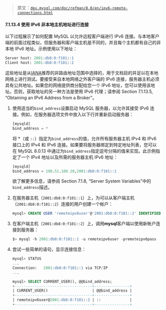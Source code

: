 > 原文：[`dev.mysql.com/doc/refman/8.0/en/ipv6-remote-connections.html`](https://dev.mysql.com/doc/refman/8.0/en/ipv6-remote-connections.html)

#### 7.1.13.4 使用 IPv6 非本地主机地址进行连接

以下过程展示了如何配置 MySQL 以允许远程客户端进行 IPv6 连接。与本地客户端的前面过程类似，但服务器和客户端主机是不同的，并且每个主机都有自己的非本地 IPv6 地址。示例使用以下地址：

```sql
Server host: 2001:db8:0:f101::1
Client host: 2001:db8:0:f101::2
```

这些地址是从[IANA](http://www.iana.org/assignments/ipv6-unicast-address-assignments/ipv6-unicast-address-assignments.xml)推荐的非路由地址范围中选择的，用于文档目的并足以在本地网络上进行测试。要接受来自本地网络之外客户端的 IPv6 连接，服务器主机必须具有公共地址。如果您的网络提供商分配给您一个 IPv6 地址，您可以使用该地址。否则，获取地址的另一种方法是使用 IPv6 代理；请参阅 Section 7.1.13.5, “Obtaining an IPv6 Address from a Broker”。

1.  使用适当的`bind_address`设置启动 MySQL 服务器，以允许其接受 IPv6 连接。例如，在服务器选项文件中放入以下行并重新启动服务器：

    ```sql
    [mysqld]
    bind_address = *
    ```

    将 *（或 `::`）指定为`bind_address`的值，允许所有服务器主机 IPv4 和 IPv6 接口上的 IPv4 和 IPv6 连接。如果要将服务器绑定到特定地址列表，您可以在 MySQL 8.0.13 中通过为`bind_address`指定逗号分隔的值来实现。此示例指定了一个 IPv4 地址以及所需的服务器主机 IPv6 地址：

    ```sql
    [mysqld]
    bind_address = 198.51.100.20,2001:db8:0:f101::1
    ```

    欲了解更多信息，请参阅 Section 7.1.8, “Server System Variables”中的`bind_address`描述。

1.  在服务器主机（`2001:db8:0:f101::1`）上，为可以从客户端主机（`2001:db8:0:f101::2`）连接的用户创建一个帐户：

    ```sql
    mysql> CREATE USER 'remoteipv6user'@'2001:db8:0:f101::2' IDENTIFIED BY 'remoteipv6pass';
    ```

1.  在客户端主机（`2001:db8:0:f101::2`）上，调用**mysql**客户端以使用新帐户连接到服务器：

    ```sql
    $> mysql -h 2001:db8:0:f101::1 -u remoteipv6user -premoteipv6pass
    ```

1.  尝试一些简单的语句，显示连接信息：

    ```sql
    mysql> STATUS
    ...
    Connection:   2001:db8:0:f101::1 via TCP/IP
    ...

    mysql> SELECT CURRENT_USER(), @@bind_address;
    +-----------------------------------+----------------+
    | CURRENT_USER()                    | @@bind_address |
    +-----------------------------------+----------------+
    | remoteipv6user@2001:db8:0:f101::2 | ::             |
    +-----------------------------------+----------------+
    ```
